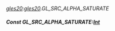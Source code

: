 _[gles20](../../modules/gles20/gles20-module.md):[gles20](../../modules/gles20/gles20-module.md).GL\_SRC\_ALPHA\_SATURATE_
##### Const GL\_SRC\_ALPHA\_SATURATE:[Int](../../modules/wonkey/wonkey-types-int.md)
